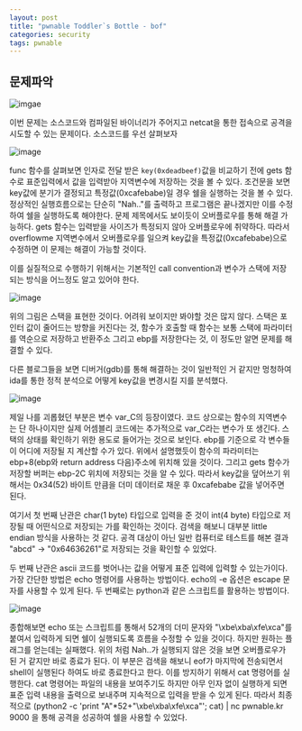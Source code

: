 ```yaml
---
layout: post
title: "pwnable Toddler`s Bottle - bof"
categories: security
tags: pwnable
---
```


## 문제파악
![imgae](https://user-images.githubusercontent.com/32065940/75878703-59d01500-5e5d-11ea-862f-5ed65d13fae6.png)

이번 문제는 소스코드와 컴파일된 바이너리가 주어지고 netcat을 통한 접속으로 공격을 시도할 수 있는 문제이다. 소스코드를 우선 살펴보자

![image](https://user-images.githubusercontent.com/32065940/75879339-93555000-5e5e-11ea-8b20-d00d4304438a.png)

func 함수를 살펴보면 인자로 전달 받은 `key(0xdeadbeef)`값을 비교하기 전에 gets 함수로 표준입력에서 값을 입력받아 지역변수에 저장하는 것을 볼 수 있다. 조건문을 보면 key값에 분기가 결정되고 특정값(0xcafebabe)일 경우 쉘을 실행하는 것을 볼 수 있다. 정상적인 실행흐름으로는 단순히 "Nah.."를 출력하고 프로그램은 끝나겠지만 이를 수정하여 쉘을 실행하도록 해야한다. 문제 제목에서도 보이듯이 오버플로우를 통해 해결 가능하다. gets 함수는 입력받을 사이즈가 특정되지 않아 오버플로우에 취약하다. 따라서 overflowme 지역변수에서 오버플로우를 일으켜 key값을 특정값(0xcafebabe)으로 수정하면 이 문제는 해결이 가능할 것이다.

이를 실질적으로 수행하기 위해서는 기본적인 call convention과 변수가 스택에 저장되는 방식을 어느정도 알고 있어야 한다.

![image](https://user-images.githubusercontent.com/32065940/75880740-30b18380-5e61-11ea-9b70-9da817e22ebc.png)

위의 그림은 스택을 표현한 것이다. 어려워 보이지만 봐야할 것은 많지 않다. 스택은 포인터 값이 줄어드는 방향을 커진다는 것, 함수가 호출할 때 함수는 보통 스택에 파라미터를 역순으로 저장하고 반환주소 그리고 ebp를 저장한다는 것, 이 정도만 알면 문제를 해결할 수 있다.


다른 블로그들을 보면 디버거(gdb)를 통해 해결하는 것이 일반적인 거 같지만 멍청하여 ida를 통한 정적 분석으로 어떻게 key값을 변경시킬 지를 분석했다.

![image]()

제일 나를 괴롭혔던 부분은 변수 var_C의 등장이였다. 코드 상으로는 함수의 지역변수는 단 하나이지만 실제 어셈블리 코드에는 추가적으로 var_C라는 변수가 또 생긴다. 스택의 상태를 확인하기 위한 용도로 들어가는 것으로 보인다. ebp를 기준으로 각 변수들이 어디에 저장될 지 계산할 수가 있다. 위에서 설명했듯이 함수의 파라미터는 ebp+8(ebp와 return address 다음)주소에 위치해 있을 것이다. 그리고 gets 함수가 저장할 버퍼는 ebp-2C 위치에 저장되는 것을 알 수 있다. 따라서 key값을 덮어쓰기 위해서는 0x34(52) 바이트 만큼을 더미 데이터로 채운 후 0xcafebabe 값을 넣어주면 된다.

여기서 첫 번째 난관은 char(1 byte) 타입으로 입력을 준 것이 int(4 byte) 타입으로 저장될 때 어떤식으로 저장되는 가를 확인하는 것이다. 검색을 해보니 대부분 little endian 방식을 사용하는 것 같다. 공격 대상이 아닌 일반 컴퓨터로 테스트를 해본 결과 "abcd" -> "0x64636261"로 저장되는 것을 확인할 수 있었다.

두 번째 난관은 ascii 코드를 벗어나는 값을 어떻게 표준 입력에 입력할 수 있는가이다. 가장 간단한 방법은 echo 명령어를 사용하는 방법이다. echo의 -e 옵션은 escape 문자를 사용할 수 있게 된다. 두 번째로는 python과 같은 스크립트를 활용하는 방법이다.

![image](https://user-images.githubusercontent.com/32065940/75883457-6016bf00-5e66-11ea-99b8-6879662dc9b5.png)

종합해보면 echo 또는 스크립트를 통해서 52개의 더미 문자와 "\xbe\xba\xfe\xca"를 붙여서 입력하게 되면 쉘이 실행되도록 흐름을 수정할 수 있을 것이다. 하지만 원하는 플래그를 얻는데는 실패했다. 위의 처럼 Nah..가 실행되지 않은 것을 보면 오버플로우가 된 거 같지만 바로 종료가 된다. 이 부분은 검색을 해보니 eof가 마지막에 전송되면서 shell이 실행된다 하여도 바로 종료한다고 한다. 이를 방지하기 위해서 cat 명령어를 실행한다. cat 명령어는 파일의 내용을 보여주기도 하지만 아무 인자 없이 실행하게 되면 표준 입력 내용을 출력으로 보내주며 지속적으로 입력을 받을 수 있게 된다. 따라서 최종적으로 (python2 -c 'print "A"*52+"\xbe\xba\xfe\xca"'; cat) | nc pwnable.kr 9000 을 통해 공격을 성공하여 쉘을 사용할 수 있었다. 
